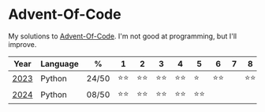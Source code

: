 # Advent-Of-Code
My solutions to [Advent-Of-Code](https://adventofcode.com/). I'm not good at programming, but I'll improve.

| Year                                  | Language  | %                                            | 1   | 2   | 3   | 4   | 5   | 6   | 7   | 8   | 9   | 10  | 11  | 12  | 13  | 14  | 15  | 16  | 17  | 18  | 19  | 20  | 21  | 22  | 23  | 24  | 25  |
|---------------------------------------|-----------|----------------------------------------------|-----|-----|-----|-----|-----|-----|-----|-----|-----|-----|-----|-----|-----|-----|-----|-----|-----|-----|-----|-----|-----|-----|-----|-----|-----|
| [2023](https://adventofcode.com/2023) | Python    | 24/50                                        |⭐⭐|⭐⭐|⭐⭐|⭐⭐|⭐|⭐⭐||⭐⭐|||⭐⭐||⭐|⭐⭐|⭐⭐|⭐||⭐⭐|||⭐
| [2024](https://adventofcode.com/2024) | Python    | 08/50                                        |⭐⭐|⭐⭐|⭐⭐|⭐⭐|⭐⭐
